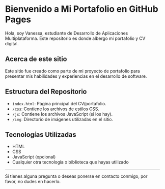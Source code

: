 # Bienvenido a Mi Portafolio en GitHub Pages

Hola, soy Vanessa, estudiante de Desarrollo de Aplicaciones Multiplataforma. Este repositorio es donde albergo mi portafolio y CV digital.

## Acerca de este sitio

Este sitio fue creado como parte de mi proyecto de portafolio para presentar mis habilidades y experiencias en el desarrollo de software.

## Estructura del Repositorio

- `index.html`: Página principal del CV/portafolio.
- `/css`: Contiene los archivos de estilos CSS.
- `/js`: Contiene los archivos JavaScript (si los hay).
- `/img`: Directorio de imágenes utilizadas en el sitio.

## Tecnologías Utilizadas

- HTML
- CSS
- JavaScript (opcional)
- Cualquier otra tecnología o biblioteca que hayas utilizado

---

Si tienes alguna pregunta o deseas ponerse en contacto conmigo, por favor, no dudes en hacerlo.

